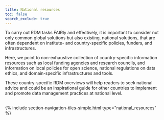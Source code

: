 ```yaml
---
title: National resources
toc: false
search_exclude: true
---
```


To carry out RDM tasks FAIRly and effectively, it is important to consider not only common global solutions but also existing, national solutions, that are often dependent on institute- and country-specific policies, funders, and infrastructures.

Here, we point to non-exhaustive collection of country-specific information resources such as local funding agencies and research councils, and information on local policies for open science, national regulations on data ethics, and domain-specific infrastructures and tools.

These country-specific RDM overviews will help readers to seek national advice and could be an inspirational guide for other countries to implement and promote data management practices at national level.

<br>
{% include section-navigation-tiles-simple.html type="national_resources" %}

